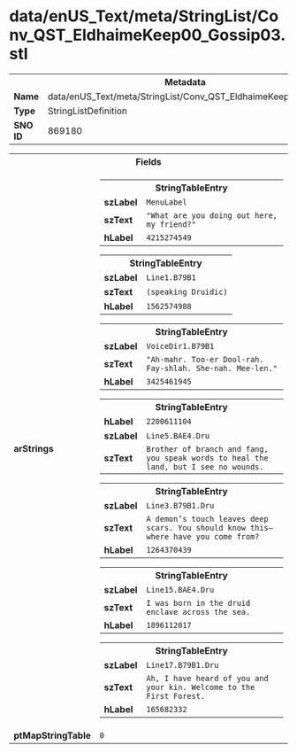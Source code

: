 <h1>data/enUS_Text/meta/StringList/Conv_QST_EldhaimeKeep00_Gossip03.stl</h1><table><tr><th colspan="100%">Metadata</th></tr><tr><td><b>Name</b></td><td>data/enUS_Text/meta/StringList/Conv_QST_EldhaimeKeep00_Gossip03.stl</td></tr><tr><td><b>Type</b></td><td>StringListDefinition</td></tr><tr><td><b>SNO ID</b></td><td>869180</td></tr></table>

<table><tr><th colspan="100%">Fields</th></tr><tr><td><b>arStrings</b></td><td><table><tr><th colspan="100%">StringTableEntry</th></tr><tr><td><b>szLabel</b></td><td><code>MenuLabel</code></td></tr><tr><td><b>szText</b></td><td><code>"What are you doing out here, my friend?"</code></td></tr><tr><td><b>hLabel</b></td><td><code>4215274549</code></td></tr></table>


<table><tr><th colspan="100%">StringTableEntry</th></tr><tr><td><b>szLabel</b></td><td><code>Line1.B79B1</code></td></tr><tr><td><b>szText</b></td><td><code>(speaking Druidic)</code></td></tr><tr><td><b>hLabel</b></td><td><code>1562574988</code></td></tr></table>


<table><tr><th colspan="100%">StringTableEntry</th></tr><tr><td><b>szLabel</b></td><td><code>VoiceDir1.B79B1</code></td></tr><tr><td><b>szText</b></td><td><code>"Ah-mahr. Too-er Dool-rah. Fay-shlah. She-nah. Mee-len." </code></td></tr><tr><td><b>hLabel</b></td><td><code>3425461945</code></td></tr></table>


<table><tr><th colspan="100%">StringTableEntry</th></tr><tr><td><b>hLabel</b></td><td><code>2200611104</code></td></tr><tr><td><b>szLabel</b></td><td><code>Line5.BAE4.Dru</code></td></tr><tr><td><b>szText</b></td><td><code>Brother of branch and fang, you speak words to heal the land, but I see no wounds.</code></td></tr></table>


<table><tr><th colspan="100%">StringTableEntry</th></tr><tr><td><b>szLabel</b></td><td><code>Line3.B79B1.Dru</code></td></tr><tr><td><b>szText</b></td><td><code>A demon’s touch leaves deep scars. You should know this—where have you come from?</code></td></tr><tr><td><b>hLabel</b></td><td><code>1264370439</code></td></tr></table>


<table><tr><th colspan="100%">StringTableEntry</th></tr><tr><td><b>szLabel</b></td><td><code>Line15.BAE4.Dru</code></td></tr><tr><td><b>szText</b></td><td><code>I was born in the druid enclave across the sea.</code></td></tr><tr><td><b>hLabel</b></td><td><code>1896112017</code></td></tr></table>


<table><tr><th colspan="100%">StringTableEntry</th></tr><tr><td><b>szLabel</b></td><td><code>Line17.B79B1.Dru</code></td></tr><tr><td><b>szText</b></td><td><code>Ah, I have heard of you and your kin. Welcome to the First Forest.</code></td></tr><tr><td><b>hLabel</b></td><td><code>165682332</code></td></tr></table>


</td></tr><tr><td><b>ptMapStringTable</b></td><td><code>0</code></td></tr></table>

